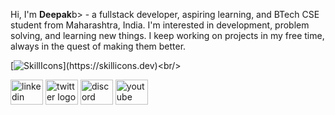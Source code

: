 <p align="left">Hi, I'm <b>Deepak</b>b> - a fullstack developer, aspiring learning, and BTech CSE student from Maharashtra, India. I'm interested in development, problem solving, and learning new things. I keep working on projects in my free time, always in the quest of making them better.</p>

[![SkillIcons](https://skillicons.dev/icons?i=js,html,css,nodejs,react,py,tailwind,bootstrap,mysql,firebase,figma,java,c++,)](https://skillicons.dev)<br/>

<div align="left">
  <img src="https://raw.githubusercontent.com/maurodesouza/profile-readme-generator/master/src/assets/icons/social/linkedin/default.svg" width="52" height="40" alt="linkedin logo"  />
  <img src="https://raw.githubusercontent.com/maurodesouza/profile-readme-generator/master/src/assets/icons/social/twitter/default.svg" width="52" height="40" alt="twitter logo"  />
  <img src="https://raw.githubusercontent.com/maurodesouza/profile-readme-generator/master/src/assets/icons/social/discord/default.svg" width="52" height="40" alt="discord logo"  />
  <img src="https://raw.githubusercontent.com/maurodesouza/profile-readme-generator/master/src/assets/icons/social/youtube/default.svg" width="52" height="40" alt="youtube logo"  />
</div>
